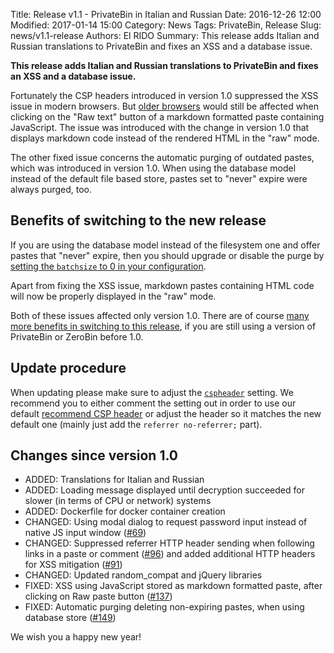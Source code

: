 Title: Release v1.1 - PrivateBin in Italian and Russian
Date: 2016-12-26 12:00
Modified: 2017-01-14 15:00
Category: News
Tags: PrivateBin, Release
Slug: news/v1.1-release
Authors: El RIDO
Summary: This release adds Italian and Russian translations to PrivateBin and fixes an XSS and a database issue.

**This release adds Italian and Russian translations to PrivateBin and fixes an XSS and a database issue.**

Fortunately the CSP headers introduced in version 1.0 suppressed the XSS issue in modern browsers. But [older browsers](http://caniuse.com/contentsecuritypolicy) would still be affected when clicking on the "Raw text" button of a markdown formatted paste containing JavaScript. The issue was introduced with the change in version 1.0 that displays markdown code instead of the rendered HTML in the "raw" mode.

The other fixed issue concerns the automatic purging of outdated pastes, which was introduced in version 1.0. When using the database model instead of the default file based store, pastes set to "never" expire were always purged, too.

## Benefits of switching to the new release

If you are using the database model instead of the filesystem one and offer pastes that "never" expire, then you should upgrade or disable the purge by [setting the `batchsize` to 0 in your configuration](https://github.com/PrivateBin/PrivateBin/wiki/Configuration#purge).

Apart from fixing the XSS issue, markdown pastes containing HTML code will now be properly displayed in the "raw" mode.

Both of these issues affected only version 1.0. There are of course [many more benefits in switching to this release](https://privatebin.info/news/v1.0-release.html), if you are still using a version of PrivateBin or ZeroBin before 1.0.

## Update procedure

When updating please make sure to adjust the [`cspheader`](https://github.com/PrivateBin/PrivateBin/wiki/Configuration#cspheader) setting. We recommend you to either comment the setting out in order to use our default [recommend CSP header](https://github.com/PrivateBin/PrivateBin/blob/1.1/cfg/conf.ini.sample#L63) or adjust the header so it matches the new default one (mainly just add the `referrer no-referrer;` part).

## Changes since version 1.0

* ADDED: Translations for Italian and Russian
* ADDED: Loading message displayed until decryption succeeded for slower (in terms of CPU or network) systems
* ADDED: Dockerfile for docker container creation
* CHANGED: Using modal dialog to request password input instead of native JS input window ([#69](https://github.com/PrivateBin/PrivateBin/issues/69))
* CHANGED: Suppressed referrer HTTP header sending when following links in a paste or comment ([#96](https://github.com/PrivateBin/PrivateBin/issues/96)) and added additional HTTP headers for XSS mitigation ([#91](https://github.com/PrivateBin/PrivateBin/issues/91))
* CHANGED: Updated random_compat and jQuery libraries
* FIXED: XSS using JavaScript stored as markdown formatted paste, after clicking on Raw paste button ([#137](https://github.com/PrivateBin/PrivateBin/issues/137))
* FIXED: Automatic purging deleting non-expiring pastes, when using database store ([#149](https://github.com/PrivateBin/PrivateBin/issues/149))

We wish you a happy new year!
